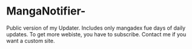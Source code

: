 # MangaNotifier-
Public version of my Updater. Includes only mangadex fue days of daily updates.  To get more webiste, you have to subscribe.  Contact me if you want a custom site.
